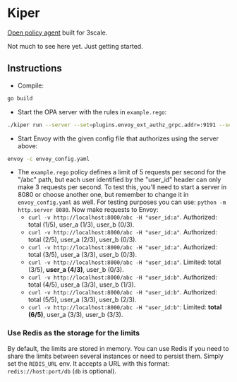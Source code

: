 # Kiper

[Open policy agent](https://www.openpolicyagent.org) built for 3scale.

Not much to see here yet. Just getting started.

## Instructions

- Compile:

```bash
go build
```

- Start the OPA server with the rules in `example.rego`:

```bash
./kiper run --server --set=plugins.envoy_ext_authz_grpc.addr=:9191 --set=plugins.envoy_ext_authz_grpc.query=data.envoy.authz.allow --set=decision_logs.console=true --ignore=.* example.rego
```

- Start Envoy with the given config file that authorizes using the server above:

```bash
envoy -c envoy_config.yaml
```

- The `example.rego` policy defines a limit of 5 requests per second for the
"/abc" path, but each user identified by the "user_id" header can only make 3
requests per second. To test this, you'll need to start a server in 8080 or choose another one, but remember to change it in `envoy_config.yaml` as well. For testing purposes you can use: `python -m http.server 8080`. Now make requests to Envoy:
    - `curl -v http://localhost:8000/abc -H "user_id:a"`. Authorized: total
    (1/5), user_a (1/3), user_b (0/3).
    - `curl -v http://localhost:8000/abc -H "user_id:a"`. Authorized: total
    (2/5), user_a (2/3), user_b (0/3).
    - `curl -v http://localhost:8000/abc -H "user_id:a"`. Authorized: total
    (3/5), user_a (3/3), user_b (0/3).
    - `curl -v http://localhost:8000/abc -H "user_id:a"`. Limited: total (3/5),
    **user_a (4/3)**, user_b (0/3).
    - `curl -v http://localhost:8000/abc -H "user_id:b"`. Authorized: total
    (4/5), user_a (3/3), user_b (1/3).
    - `curl -v http://localhost:8000/abc -H "user_id:b"`. Authorized: total
    (5/5), user_a (3/3), user_b (2/3).
    - `curl -v http://localhost:8000/abc -H "user_id:b"`: Limited: **total
    (6/5)**, user_a (3/3), user_b (3/3).

### Use Redis as the storage for the limits

By default, the limits are stored in memory. You can use Redis if you need to
share the limits between several instances or need to persist them. Simply set
the `REDIS_URL` env. It accepts a URL with this format: `redis://host:port/db`
(`db` is optional).

